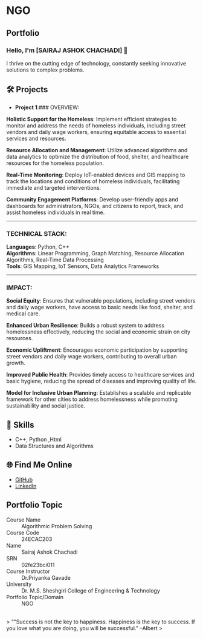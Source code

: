 # NGO
## Portfolio

### Hello, I'm [SAIRAJ ASHOK CHACHADI] 👋

I thrive on the cutting edge of technology, constantly seeking innovative solutions to complex problems.

## 🛠️ Projects
- **Project 1**:### OVERVIEW:

**Holistic Support for the Homeless**: Implement efficient strategies to monitor and address the needs of homeless individuals, including street vendors and daily wage workers, ensuring equitable access to essential services and resources.

**Resource Allocation and Management**: Utilize advanced algorithms and data analytics to optimize the distribution of food, shelter, and healthcare resources for the homeless population.

**Real-Time Monitoring**: Deploy IoT-enabled devices and GIS mapping to track the locations and conditions of homeless individuals, facilitating immediate and targeted interventions.

**Community Engagement Platforms**: Develop user-friendly apps and dashboards for administrators, NGOs, and citizens to report, track, and assist homeless individuals in real time.

---

### TECHNICAL STACK:

**Languages**: Python, C++  
**Algorithms**: Linear Programming, Graph Matching, Resource Allocation Algorithms, Real-Time Data Processing  
**Tools**: GIS Mapping, IoT Sensors, Data Analytics Frameworks  

---

### IMPACT:

**Social Equity**: Ensures that vulnerable populations, including street vendors and daily wage workers, have access to basic needs like food, shelter, and medical care.

**Enhanced Urban Resilience**: Builds a robust system to address homelessness effectively, reducing the social and economic strain on city resources.

**Economic Upliftment**: Encourages economic participation by supporting street vendors and daily wage workers, contributing to overall urban growth.

**Improved Public Health**: Provides timely access to healthcare services and basic hygiene, reducing the spread of diseases and improving quality of life.

**Model for Inclusive Urban Planning**: Establishes a scalable and replicable framework for other cities to address homelessness while promoting sustainability and social justice.


## 🚀 Skills
- C++, Python ,Html
- Data Structures and Algorithms


## 🌐 Find Me Online
- [GitHub](https://github.com/sairaj0002)
- [LinkedIn](https://www.linkedin.com/in/sairaj-chachadi-963589209/)

## Portfolio Topic

<dl>
<dt>Course Name</dt>
<dd>Algorithmic Problem Solving</dd>
<dt>Course Code</dt>
<dd>24ECAC203</dd>
<dt>Name</dt>
<dd>Sairaj Ashok Chachadi</dd>
<dt>SRN</dt>
<dd>02fe23bci011</dd>
<dt>Course Instructor</dt>
<dd>Dr.Priyanka Gavade</dd>
<dt>University</dt>
<dd>Dr. M.S. Sheshgiri College of Engineering & Technology</dd>
<dt>Portfolio Topic/Domain</dt>
<dd>NGO</dd>
</dl>

<br> 
> “"Success is not the key to happiness. Happiness is the key to success. If you love what you are doing, 
            you will be successful.” –Albert
>
